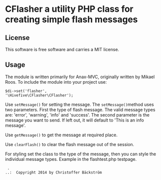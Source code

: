 CFlasher a utility PHP class for creating simple flash messages
==================================

License
----------------------------------

This software is free software and carries a MIT license.


Usage 
------------------
The module is written primarily for Anax-MVC, originally written by Mikael Roos. To include the module into your project use:

<code>$di->set('flasher', '\Hivefive\CFlasher\CFlasher');</code>


Use <code>setMessage()</code> for setting the message. The <code>setMessage()</code>method uses two parameters. First the type of flash message. The valid message types are:
'error',
'warning',
'info' and 'success'.
The second parameter is the message you want to send. If left out, it will default to 'This is an info message'.

Use <code>getMessage()</code> to get the message at required place. 

Use <code>clearFlash()</code> to clear the flash message out of the session. 

For styling set the class to the type of the message, then you can style the individual message types. Example in the flashtest.php testpage.

```
 .   
..:  Copyright 2014 by Christoffer Bäckström
```
